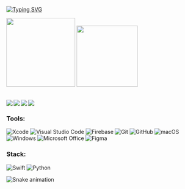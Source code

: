 [![Typing SVG](https://readme-typing-svg.herokuapp.com/?color=FF7F11&size=35&center=true&vCenter=true&width=1000&lines=Falaa+Dev,+Nick+aqui!+:%29)](https://git.io/typing-svg)

<div>
  
  <img  height="180em" src="https://github-readme-stats.vercel.app/api?username=nickkennedi&show_icons=true&theme=great-gatsby&include_all_commits=true&count_public=true"/>
  <img  height="160em" src="https://github-readme-stats.vercel.app/api/top-langs/?username=nickkennedi&layout=compact&langs_count=16&theme=great-gatsby"/>
</div>
<br>

<div>  
  
<a href="https://www.linkedin.com/in/nick-kennedy99/" target="_blank"><img align="left" src="https://img.shields.io/badge/-LinkedIn-%230077B5?style=for-the-badge&logo=linkedin&logoColor=white" target="_blank"></a>

<a  href="mailto: nickconta10@gmail.com" target="_blank"><img align="left" src="https://img.shields.io/badge/Gmail-D14836?style=for-the-badge&logo=gmail&logoColor=white" target="_blank"></a>

<a  href="https://www.instagram.com/nickkennedi/" target="_blank"><img align="left" src="https://img.shields.io/badge/Instagram-%23E4405F.svg?style=for-the-badge&logo=Instagram&logoColor=white" target="_blank"></a>

<a  href="https://www.tiktok.com/@nickkennedi" target="_blank"><img  src="https://img.shields.io/badge/TikTok-%23000000.svg?style=for-the-badge&logo=TikTok&logoColor=white" target="_blank"></a>

</div> 



### Tools:
![Xcode](https://img.shields.io/badge/Xcode-007ACC?style=for-the-badge&logo=Xcode&logoColor=white)
![Visual Studio Code](https://img.shields.io/badge/Visual%20Studio%20Code-0078d7.svg?style=for-the-badge&logo=visual-studio-code&logoColor=white)
![Firebase](https://img.shields.io/badge/Firebase-039BE5?style=for-the-badge&logo=Firebase&logoColor=white)
![Git](https://img.shields.io/badge/git-%23F05033.svg?style=for-the-badge&logo=git&logoColor=white)
![GitHub](https://img.shields.io/badge/github-%23121011.svg?style=for-the-badge&logo=github&logoColor=white)
![macOS](https://img.shields.io/badge/mac%20os-000000?style=for-the-badge&logo=macos&logoColor=F0F0F0)
![Windows](https://img.shields.io/badge/Windows-0078D6?style=for-the-badge&logo=windows&logoColor=white)
![Microsoft Office](https://img.shields.io/badge/Microsoft_Office-D83B01?style=for-the-badge&logo=microsoft-office&logoColor=white)
![Figma](https://img.shields.io/badge/figma-%23F24E1E.svg?style=for-the-badge&logo=figma&logoColor=white)

### Stack:
![Swift](https://img.shields.io/badge/swift-F54A2A?style=for-the-badge&logo=swift&logoColor=white)
![Python](https://img.shields.io/badge/python-3670A0?style=for-the-badge&logo=python&logoColor=ffdd54)




<!-- <div align="center">
<br><p align="centre"><b>Visitors Count</b></p>  
<p align="center"><img align="center" src="https://profile-counter.glitch.me/{nickkennedi}/count.svg" /></p> 

<br></div> -->
  
![Snake animation](https://github.com/nickkennedi/nickkennedi/blob/output/github-contribution-grid-snake.svg)

